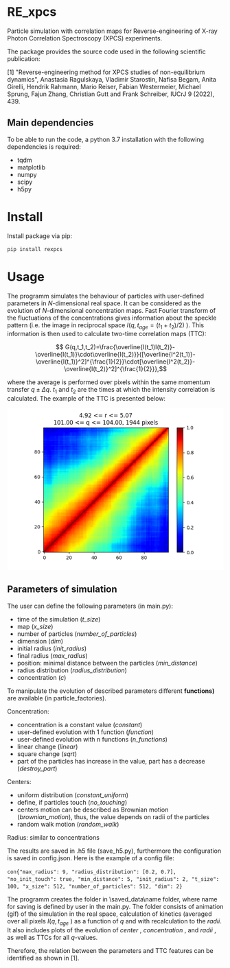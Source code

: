 # RE_xpcs

Particle simulation with correlation maps for Reverse-engineering  of X-ray Photon Correlation Spectroscopy (XPCS) experiments. 

The package provides the source code used in the following scientific publication:

[1] "Reverse-engineering method for XPCS studies of non-equilibrium dynamics", Anastasia Ragulskaya, Vladimir Starostin, Nafisa Begam, Anita Girelli, Hendrik Rahmann, Mario Reiser, Fabian Westermeier, Michael Sprung, Fajun Zhang, Christian Gutt and Frank Schreiber, IUCrJ 9 (2022), 439.

## Main dependencies

To be able to run the code, a python 3.7 installation with the following dependencies is required:

* tqdm
* matplotlib
* numpy
* scipy
* h5py

# Install

Install package via pip: 

```python
pip install rexpcs
```

# Usage

The programm simulates the behaviour of particles with user-defined parameters in $N$-dimensional real space. It can be considered as the evolution of $N$-dimensional concentration maps. Fast Fourier transform of the fluctuations of the concentrations gives information about the speckle pattern (i.e. the image in reciprocal space $I(q,t_{age}=(t_1+t_2)/2)$ ). This information is then used to calculate two-time correlation maps (TTC):

$$ G(q,t_1,t_2)=\frac{\overline{I(t_1)I(t_2)}-\overline{I(t_1)}\cdot\overline{I(t_2)}}{[\overline{I^2(t_1)}-\overline{I(t_1)}^2]^{\frac{1}{2}}\cdot[\overline{I^2(t_2)}-\overline{I(t_2)}^2]^{\frac{1}{2}}},$$

where the average is performed over pixels within the same momentum transfer $q \pm \Delta q$. $t_1$ and $t_2$ are the times at which the intensity correlation is calculated. The example of the TTC is presented below:

![](/saved_data/brownian_viscosity_60_20/xpcs_q_101.00.png)

## Parameters of simulation
The user can define the following parameters (in main.py):

* time of the simulation (*t_size*)
* map  (*x_size*)
* number of particles (*number_of_particles*)
* dimension (*dim*)
* initial radius (*init_radius*)
* final radius (*max_radius*)
* position: minimal distance between the particles (*min_distance*)
* radius distribution (*radius_distribution*)
* concentration (*c*)

To manipulate the evolution of described parameters different **functions)** are available (in particle_factories).

Concentration:
* concentration is a constant value (*constant*)
* user-defined evolution with 1 function (*function*)
* user-defined evolution with n functions (*n_functions*)
* linear change (*linear*)
* square change (*sqrt*)
* part of the particles has increase in the value, part has a decrease (*destroy_part*)

Centers:
* uniform distribution (*constant_uniform*)
* define, if particles touch (*no_touching*)
* centers motion can be described as Brownian motion (*brownian_motion*), thus, the value depends on radii of the particles
* random walk motion (*random_walk*)

Radius:
similar to concentrations

The results are saved in .h5 file (save_h5.py), furthermore the configuration is saved in config.json. Here is the example of a config file:

```con{"max_radius": 9, "radius_distribution": [0.2, 0.7], "no_init_touch": true, "min_distance": 5, "init_radius": 2, "t_size": 100, "x_size": 512, "number_of_particles": 512, "dim": 2}```

The programm creates the folder in \saved_data\name folder, where name for saving is defined by user in the main.py. The folder consists of animation (gif) of the simulation in the real space, calculation of kinetics (averaged over all pixels $I(q,t_{age}$ ) as a function of $q$ and with recalculation to the $radii$. It also includes plots of the evolution of $center$ , $concentration$ , and $radii$ , as well as TTCs for all $q$-values.

Therefore, the relation between the parameters and TTC features can be identified as shown in [1]. 






